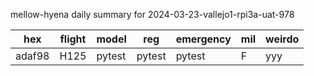 mellow-hyena daily summary for 2024-03-23-vallejo1-rpi3a-uat-978

|hex|flight|model|reg|emergency|mil|weirdo|
|--|--|--|--|--|--|--|
|adaf98|H125|pytest|pytest|pytest|F|yyy|
